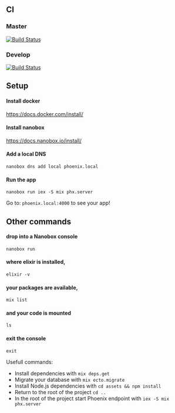## CI
### Master
[![Build Status](https://travis-ci.org/cubicon-feup/referral-app.svg?branch=master)](https://travis-ci.org/cubicon-feup/referral-app)
### Develop
[![Build Status](https://travis-ci.org/cubicon-feup/referral-app.svg?branch=develop)](https://travis-ci.org/cubicon-feup/referral-app)

## Setup

#### Install docker
https://docs.docker.com/install/

#### Install nanobox
https://docs.nanobox.io/install/

#### Add a local DNS
```
nanobox dns add local phoenix.local
```

#### Run the app 
```
nanobox run iex -S mix phx.server
```

Go to: ``` phoenix.local:4000 ``` to see your app!

## Other commands

#### drop into a Nanobox console
```nanobox run```

#### where elixir is installed,
```elixir -v```

#### your packages are available,
```mix list```

#### and your code is mounted
```ls```

#### exit the console
```exit```


Usefull commands:

  * Install dependencies with `mix deps.get`
  * Migrate your database with `mix ecto.migrate`
  * Install Node.js dependencies with `cd assets && npm install`
  * Return to the root of the project `cd ..`
  * In the root of the project start Phoenix endpoint with `iex -S mix phx.server`

